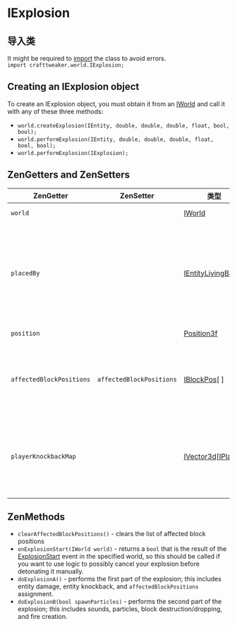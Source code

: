 # IExplosion

## 导入类
It might be required to [import](/AdvancedFunctions/Import/) the class to avoid errors.  
`import crafttweaker.world.IExplosion;`

## Creating an IExplosion object
To create an IExplosion object, you must obtain it from an [IWorld](/Vanilla/World/IWorld/) and call it with any of these three methods:
 * `world.createExplosion(IEntity, double, double, double, float, bool, bool);`
 * `world.performExplosion(IEntity, double, double, double, float, bool, bool);`
 * `world.performExplosion(IExplosion);`

## ZenGetters and ZenSetters
| ZenGetter                | ZenSetter                | 类型                                                                               | 描述                                                                                                                                                            |
| ------------------------ | ------------------------ | -------------------------------------------------------------------------------- | ------------------------------------------------------------------------------------------------------------------------------------------------------------- |
| `world`                  |                          | [IWorld](/Vanilla/World/IWorld/)                                                 | The world of the explosion.                                                                                                                                   |
| `placedBy`               |                          | [IEntityLivingBase](/Vanilla/Entities/IEntityLivingBase/)                        | The entity that initiated the explosion. If the explosion was caused by TNT, the entity is the entity that placed down the TNT, if applicable. Can be `null`. |
| `position`               |                          | [Position3f](/Vanilla/Utils/Position3f/)                                         | The position of the explosion.                                                                                                                                |
| `affectedBlockPositions` | `affectedBlockPositions` | [IBlockPos](/Vanilla/World/IBlockPos/)\[ \]                                    | A list of block positions that the explosion affects. May be null/empty before `doExplosionA()` is called.                                                    |
| `playerKnockbackMap`     |                          | [IVector3d](/Vanilla/World/IVector3d/)\[[IPlayer](/Vanilla/Players/IPlayer/)\] | A map of players in the explosion area mapped to their respective knockbacks taken from the explosion.                                                        |

## ZenMethods
 * `clearAffectedBlockPositions()` - clears the list of affected block positions
 * `onExplosionStart(IWorld world)` - returns a `bool` that is the result of the [ExplosionStart](/Vanilla/Events/Events/ExplosionStart/) event in the specified world, so this should be called if you want to use logic to possibly cancel your explosion before detonating it manually.
 * `doExplosionA()` - performs the first part of the explosion; this includes entity damage, entity knockback, and `affectedBlockPositions` assignment.
 * `doExplosionB(bool spawnParticles)` - performs the second part of the explosion; this includes sounds, particles, block destruction/dropping, and fire creation.

